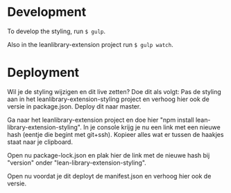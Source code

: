 # Development
To develop the styling, run `$ gulp`.

Also in the leanlibrary-extension project run `$ gulp watch`. 

# Deployment
Wil je de styling wijzigen en dit live zetten? Doe dit als volgt:
Pas de styling aan in het leanlibrary-extension-styling project en verhoog hier ook de versie in package.json. Deploy dit naar master.

Ga naar het leanlibrary-extension project en doe hier "npm install lean-library-extension-styling". In je console krijg je nu een link met een nieuwe hash (eentje die begint met git+ssh). Kopieer alles wat er tussen de haakjes staat naar je clipboard.

Open nu package-lock.json en plak hier de link met de nieuwe hash bij "version" onder "lean-library-extension-styling".

Open nu voordat je dit deployt de manifest.json en verhoog hier ook de versie.
